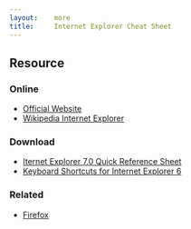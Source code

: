 ```yaml
---
layout:    more
title:     Internet Explorer Cheat Sheet
---
```

<div class="content content-400">
    <div class="board board-326">
        <h2 class="board-title">Resource</h2>
        <div class="board-card">
            <h3 class="board-card-title">Online</h3>
            <ul>
                <li><a href="http://microsoft.com/ie/">Official Website</a></li>
                <li><a href="http://en.wikipedia.org/wiki/Internet_Explorer">Wikipedia Internet Explorer</a></li>
            </ul>
        </div>
        <div class="board-card">
            <h3 class="board-card-title">Download</h3>
            <ul>
                <li><a href="http://blogs.msdn.com/ie/attachment/715071.ashx">Iternet Explorer 7.0 Quick Reference Sheet</a></li>
                <li><a href="http://www.microsoft.com/enable/products/KeyboardSearch_IE6.aspx">Keyboard Shortcuts for Internet Explorer 6</a></li>
            </ul>
        </div>
        <div class="board-card">
            <h3 class="board-card-title">Related</h3>
            <ul>
                <li><a href="/firefox" title="Firefox Cheat Sheet">Firefox</a></li>
            </ul>
        </div>
    </div>
</div>
